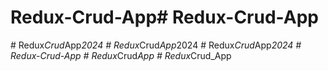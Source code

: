 # Redux-Crud-App#   R e d u x - C r u d - A p p  
 #   R e d u x _ C r u d _ A p p _ 2 0 2 4  
 #   R e d u x _ C r u d _ A p p _ 2 0 2 4  
 #   R e d u x _ C r u d _ A p p _ 2 0 2 4  
 #   R e d u x - C r u d - A p p  
 #   R e d u x _ C r u d _ A p p  
 #   R e d u x _ C r u d _ A p p  
 